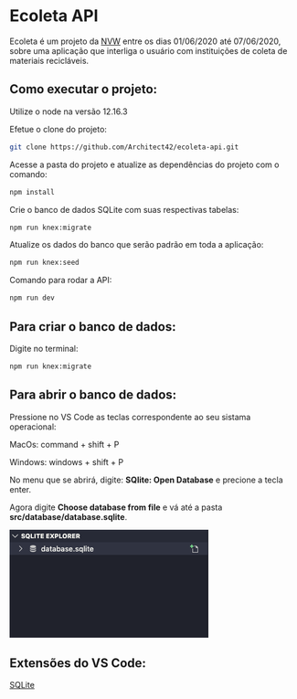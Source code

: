 # Ecoleta API
Ecoleta é um projeto da [NVW](https://nextlevelweek.com/) entre os dias 01/06/2020 até 07/06/2020, sobre uma aplicação que interliga o usuário com instituições de coleta de materiais recicláveis.

## Como executar o projeto:
Utilize o node na versão 12.16.3

Efetue o clone do projeto:
```bash
git clone https://github.com/Architect42/ecoleta-api.git
```

Acesse a pasta do projeto e atualize as dependências do projeto com o comando:
```bash
npm install
```

Crie o banco de dados SQLite com suas respectivas tabelas:
```bash
npm run knex:migrate
```

Atualize os dados do banco que serão padrão em toda a aplicação:
```bash
npm run knex:seed
```

Comando para rodar a API:
```bash
npm run dev
```

## Para criar o banco de dados:
Digite no terminal:
```bash
npm run knex:migrate
```



## Para abrir o banco de dados:
Pressione no VS Code as teclas correspondente ao seu sistama operacional:

MacOs:
command + shift + P

Windows:
windows + shift + P

No menu que se abrirá, digite: <b>SQlite: Open Database</b> e precione a tecla enter.

Agora digite <b>Choose database from file</b> e vá até a pasta <b>src/database/database.sqlite</b>.

<img src="./tutorial/images/database-open.png" />

## Extensões do VS Code:
[SQLite](https://marketplace.visualstudio.com/items?itemName=alexcvzz.vscode-sqlite)